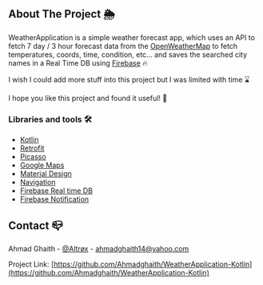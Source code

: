 ## About The Project 🌦

WeatherApplication is a simple weather forecast app, which uses an API to fetch 7 day / 3 hour forecast data from the [OpenWeatherMap](https://openweathermap.org/) to fetch temperatures, coords, time, condition, etc...
and saves the searched city names in a Real Time DB using [Firebase](https://firebase.google.com/docs/database/android/read-and-write) 🔥

I wish I could add more stuff into this project but I was limited with time ⌛

I hope you like this project and found it useful! 🙏

### Libraries and tools 🛠

* [Kotlin](https://kotlinlang.org/)
* [Retrofit](https://square.github.io/retrofit/)
* [Picasso](https://square.github.io/picasso/)
* [Google Maps](https://developers.google.com/maps/documentation/android-sdk/start)
* [Material Design](https://material.io/develop/android/docs/getting-started/)
* [Navigation](https://developer.android.com/guide/navigation)
* [Firebase Real time DB](https://firebase.google.com/docs/database/android/read-and-write)
* [Firebase Notification](https://firebase.google.com/docs/cloud-messaging/android/client)

<!-- CONTACT -->
## Contact 📪

Ahmad Ghaith - [@Altrøx](https://twitter.com/x_altr) - ahmadghaith14@yahoo.com

Project Link: [https://github.com/Ahmadghaith/WeatherApplication-Kotlin](https://github.com/Ahmadghaith/WeatherApplication-Kotlin)
